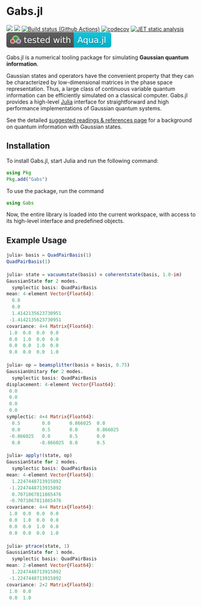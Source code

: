 # Gabs.jl

[![](https://img.shields.io/badge/docs-stable-blue.svg)](https://apkille.github.io/Gabs.jl/stable)
[![](https://img.shields.io/badge/docs-dev-lightblue.svg)](https://apkille.github.io/Gabs.jl/dev)
[![Build status (Github Actions)](https://github.com/apkille/Gabs.jl/workflows/CI/badge.svg)](https://github.com/apkille/Gabs.jl/actions)
[![codecov](https://codecov.io/github/apkille/Gabs.jl/graph/badge.svg?token=JWMOD4FY6P)](https://codecov.io/github/apkille/Gabs.jl)
[![JET static analysis](https://img.shields.io/badge/%F0%9F%9B%A9%EF%B8%8F_tested_with-JET.jl-233f9a)](https://github.com/aviatesk/JET.jl)
[![Aqua QA](https://raw.githubusercontent.com/JuliaTesting/Aqua.jl/master/badge.svg)](https://github.com/JuliaTesting/Aqua.jl)

Gabs.jl is a numerical tooling package for simulating **Gaussian quantum information**.

Gaussian states and operators have the convenient property that they can be
characterized by low-dimensional matrices in the phase space representation.
Thus, a large class of continuous variable quantum information can be efficiently
simulated on a classical computer. Gabs.jl provides a high-level [Julia](https://julialang.org) interface for straightforward and high performance implementations of Gaussian quantum systems.

See the detailed [suggested readings & references page](https://apkille.github.io/Gabs.jl/dev/bibliography/) for a background on quantum information with Gaussian states.

## Installation

To install Gabs.jl, start Julia and run the following command:

```julia
using Pkg
Pkg.add("Gabs")
```
To use the package, run the command

```julia
using Gabs
```

Now, the entire library is loaded into the current workspace, with access to its
high-level interface and predefined objects.

## Example Usage

```julia
julia> basis = QuadPairBasis(1)
QuadPairBasis(1)

julia> state = vacuumstate(basis) ⊗ coherentstate(basis, 1.0-im)
GaussianState for 2 modes.
  symplectic basis: QuadPairBasis
mean: 4-element Vector{Float64}:
  0.0
  0.0
  1.4142135623730951
 -1.4142135623730951
covariance: 4×4 Matrix{Float64}:
 1.0  0.0  0.0  0.0
 0.0  1.0  0.0  0.0
 0.0  0.0  1.0  0.0
 0.0  0.0  0.0  1.0

julia> op = beamsplitter(basis ⊕ basis, 0.75)
GaussianUnitary for 2 modes.
  symplectic basis: QuadPairBasis
displacement: 4-element Vector{Float64}:
 0.0
 0.0
 0.0
 0.0
symplectic: 4×4 Matrix{Float64}:
  0.5        0.0       0.866025  0.0
  0.0        0.5       0.0       0.866025
 -0.866025   0.0       0.5       0.0
  0.0       -0.866025  0.0       0.5

julia> apply!(state, op)
GaussianState for 2 modes.
  symplectic basis: QuadPairBasis
mean: 4-element Vector{Float64}:
  1.2247448713915892
 -1.2247448713915892
  0.7071067811865476
 -0.7071067811865476
covariance: 4×4 Matrix{Float64}:
 1.0  0.0  0.0  0.0
 0.0  1.0  0.0  0.0
 0.0  0.0  1.0  0.0
 0.0  0.0  0.0  1.0

julia> ptrace(state, 1)
GaussianState for 1 mode.
  symplectic basis: QuadPairBasis
mean: 2-element Vector{Float64}:
  1.2247448713915892
 -1.2247448713915892
covariance: 2×2 Matrix{Float64}:
 1.0  0.0
 0.0  1.0
```